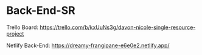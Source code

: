 # Back-End-SR
Trello Board: https://trello.com/b/kxUuNs3g/davon-nicole-single-resource-project

Netlify Back-End: https://dreamy-frangipane-e6e0e2.netlify.app/
